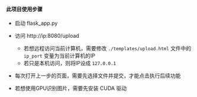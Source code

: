 #### 此项目使用步骤

- 启动 flask_app.py
- 访问 http://ip:8080/upload
  - 若想远程访问当前计算机，需要修改 `./templates/upload.html` 文件中的 `ip_port` 变量为当前计算机的IP
  - 若只是本机访问，则将IP设成 `127.0.0.1`
- 每次打开上一步的页面，需要先选择文件并提交，才能点击执行后续功能

- 若想使用GPU识别图片，需要先安装 CUDA 驱动